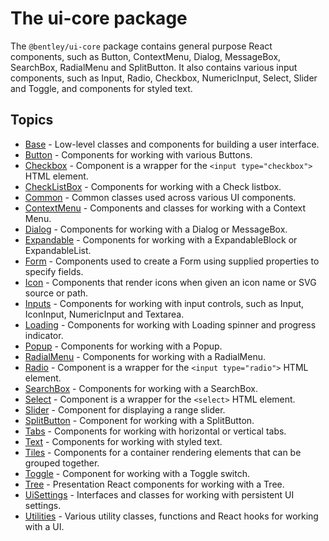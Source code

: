 # The ui-core package

The `@bentley/ui-core` package contains general purpose React components, such as Button, ContextMenu, Dialog, MessageBox, SearchBox, RadialMenu and SplitButton.
It also contains various input components, such as Input, Radio, Checkbox, NumericInput, Select, Slider and Toggle, and components for styled text.

## Topics

<!-- * [AutoSuggest](./AutoSuggest.md) - Component for input with an auto-suggestion dropdown. -->
* [Base](./Base.md) - Low-level classes and components for building a user interface.
* [Button](./Button.md) - Components for working with various Buttons.
* [Checkbox](./Checkbox.md) - Component is a wrapper for the `<input type="checkbox">` HTML element.
* [CheckListBox](./CheckListBox.md) - Components for working with a Check listbox.
* [Common](./Common.md) - Common classes used across various UI components.
* [ContextMenu](./ContextMenu.md) - Components and classes for working with a Context Menu.
* [Dialog](./Dialog.md) - Components for working with a Dialog or MessageBox.
* [Expandable](./Expandable.md) - Components for working with a ExpandableBlock or ExpandableList.
* [Form](./Form.md) - Components used to create a Form using supplied properties to specify fields.
* [Icon](./Icon.md) - Components that render icons when given an icon name or SVG source or path.
* [Inputs](./Inputs.md) - Components for working with input controls, such as Input, IconInput, NumericInput and Textarea.
* [Loading](./Loading.md) - Components for working with Loading spinner and progress indicator.
* [Popup](./Popup.md) - Components for working with a Popup.
* [RadialMenu](./RadialMenu.md) - Components for working with a RadialMenu.
* [Radio](./Radio.md) - Component is a wrapper for the `<input type="radio">` HTML element.
* [SearchBox](./SearchBox.md) - Components for working with a SearchBox.
* [Select](./Select.md) - Component is a wrapper for the `<select>` HTML element.
* [Slider](./Slider.md) - Component for displaying a range slider.
* [SplitButton](./SplitButton.md) - Component for working with a SplitButton.
* [Tabs](./Tabs.md) - Components for working with horizontal or vertical tabs.
* [Text](./Text.md) - Components for working with styled text.
* [Tiles](./Tiles.md) - Components for a container rendering elements that can be grouped together.
* [Toggle](./Toggle.md) - Component for working with a Toggle switch.
* [Tree](./Tree.md) - Presentation React components for working with a Tree.
* [UiSettings](./UiSettings.md) - Interfaces and classes for working with persistent UI settings.
* [Utilities](./Utilities.md) - Various utility classes, functions and React hooks for working with a UI.
